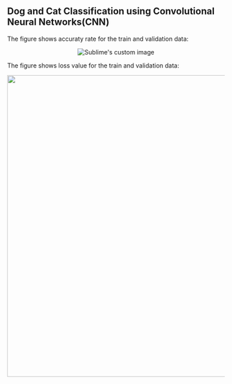 ## Dog and Cat Classification using Convolutional Neural Networks(CNN)
  
The figure shows accuraty rate for the train and validation data:  
  
<p align="center">
  <img src="https://github.com/hamedmokazemi/CNN/blob/main/accuracy.png" alt="Sublime's custom image"/>
</p> 
  
The figure shows loss value for the train and validation data:  
  
<p align="center">
  <img src="https://github.com/hamedmokazemi/CNN/blob/main/loss.png" width=700/>
</p>  
  
